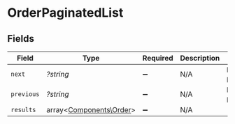# OrderPaginatedList


## Fields

| Field                                                       | Type                                                        | Required                                                    | Description                                                 | Example                                                     |
| ----------------------------------------------------------- | ----------------------------------------------------------- | ----------------------------------------------------------- | ----------------------------------------------------------- | ----------------------------------------------------------- |
| `next`                                                      | *?string*                                                   | :heavy_minus_sign:                                          | N/A                                                         | baseurl?page=3&results=10                                   |
| `previous`                                                  | *?string*                                                   | :heavy_minus_sign:                                          | N/A                                                         | baseurl?page=1&results=10                                   |
| `results`                                                   | array<[Components\Order](../../Models/Components/Order.md)> | :heavy_minus_sign:                                          | N/A                                                         |                                                             |